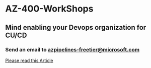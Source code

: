 # AZ-400-WorkShops

## Mind enabling your Devops organization for CU/CD


### Send an email to azpipelines-freetier@microsoft.com


[Please read this Article](https://devblogs.microsoft.com/devops/change-in-azure-pipelines-grant-for-private-projects)
